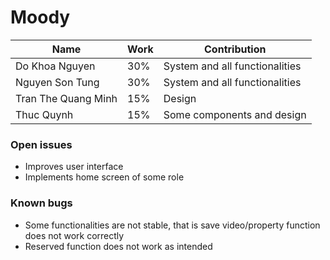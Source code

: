 # Moody

| Name                | Work | Contribution                   |
|---------------------|------|--------------------------------|
| Do Khoa Nguyen      | 30%  | System and all functionalities |
| Nguyen Son Tung     | 30%  | System and all functionalities |
| Tran The Quang Minh | 15%  | Design                         |
| Thuc Quynh          | 15%  | Some components and design     |

### Open issues

- Improves user interface
- Implements home screen of some role

### Known bugs

- Some functionalities are not stable, that is save video/property function does not work correctly
- Reserved function does not work as intended